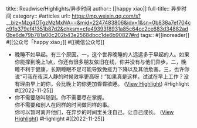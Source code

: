title:: Readwise/Highlights/异步时间
author:: [[happy xiao]]
full-title:: 异步时间
category:: #articles
url:: https://mp.weixin.qq.com/s?__biz=Mzg4OTgzMzMxNA==&mid=2247483806&idx=1&sn=0b838a7ef704cc91b379ef41351b87d2&chksm=cfe49393f8931a85c64cc2ce683d34882ad0be6de79b781a00c202b43e2568dbcc1de6b90827#rd
tags:: #[[inoreader]] #[[公众号「happy xiao」]] #[[微信公众号]]

- 晚睡不如早起，有三个原因。一，这个世界晚睡的人远远多于早起的人。如果你能撑到晚上1点，你还有很多朋友依旧在线，你并没有与他们异步。二，晚睡不利于健康，长期睡眠不足可能导致免疫力下降以及其他危害。三，也许你说“可我在夜深人静的时候效率更高呀！”如果真是这样，试试在早上工作？没有理由早上的你，会比晚上的你更加昏昏欲睡。 ([View Highlight](https://read.readwise.io/read/01gjpa3xm7yr52bedav0y0hdkt)) #Highlight #[[2022-11-25]]
- 你不需要随叫随到。你不需要尽在掌握。  
  你不需要和别人在同样的时间做同样的事。  
  你可以暂时离开他们，在异步的时间里关注自己，让自己成长。 ([View Highlight](https://read.readwise.io/read/01gjpa4qxf6rq7m2p3cptzwvdv)) #Highlight #[[2022-11-25]]